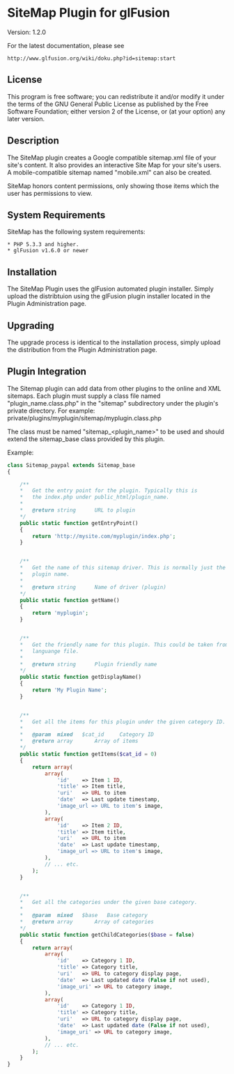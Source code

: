 # SiteMap Plugin for glFusion
Version: 1.2.0

For the latest documentation, please see

	http://www.glfusion.org/wiki/doku.php?id=sitemap:start

## License
This program is free software; you can redistribute it and/or modify it under
the terms of the GNU General Public License as published by the Free Software
Foundation; either version 2 of the License, or (at your option) any later
version.

## Description
The SiteMap plugin creates a Google compatible sitemap.xml file of your
site's content. It also provides an interactive Site Map for your site's
users. A mobile-compatible sitemap named "mobile.xml" can also be created.

SiteMap honors content permissions, only showing those items which the
user has permissions to view.

## System Requirements
SiteMap has the following system requirements:

    * PHP 5.3.3 and higher.
    * glFusion v1.6.0 or newer

## Installation
The SiteMap  Plugin uses the glFusion automated plugin installer.
Simply upload the distribtuion using the glFusion plugin installer located in
the Plugin Administration page.

## Upgrading
The upgrade process is identical to the installation process, simply upload
the distribution from the Plugin Administration page.

## Plugin Integration
The Sitemap plugin can add data from other plugins to the online and XML
sitemaps. Each plugin must supply a class file named "plugin_name.class.php"
in the "sitemap" subdirectory under the plugin's private directory.
For example: private/plugins/myplugin/sitemap/myplugin.class.php

The class must be named "sitemap_<plugin_name>" to be used and should extend
the sitemap_base class provided by this plugin.

Example:
```php
class Sitemap_paypal extends Sitemap_base
{

    /**
    *   Get the entry point for the plugin. Typically this is
    *   the index.php under public_html/plugin_name.
    *
    *   @return string      URL to plugin
    */
    public static function getEntryPoint()
    {
        return 'http://mysite.com/myplugin/index.php';
    }


    /**
    *   Get the name of this sitemap driver. This is normally just the
    *   plugin name.
    *
    *   @return string      Name of driver (plugin)
    */
    public static function getName()
    {
        return 'myplugin';
    }


    /**
    *   Get the friendly name for this plugin. This could be taken from a
    *   languange file.
    *
    *   @return string      Plugin friendly name
    */
    public static function getDisplayName()
    {
        return 'My Plugin Name';
    }


    /**
    *   Get all the items for this plugin under the given category ID.
    *
    *   @param  mixed   $cat_id     Category ID
    *   @return array       Array of items
    */
    public static function getItems($cat_id = 0)
    {
        return array(
            array(
                'id'    => Item 1 ID,
                'title' => Item title,
                'uri'   => URL to item
                'date'  => Last update timestamp,
                'image_url => URL to item's image,
            ),
            array(
                'id'    => Item 2 ID,
                'title' => Item title,
                'uri'   => URL to item
                'date'  => Last update timestamp,
                'image_url => URL to item's image,
            ),
            // ... etc.
        );
    }


    /**
    *   Get all the categories under the given base category.
    *
    *   @param  mixed   $base   Base category
    *   @return array       Array of categories
    */
    public static function getChildCategories($base = false)
    {
        return array(
            array(
                'id'    => Category 1 ID,
                'title' => Category title,
                'uri'   => URL to category display page,
                'date'  => Last updated date (False if not used),
                'image_uri' => URL to category image,
            ),
            array(
                'id'    => Category 1 ID,
                'title' => Category title,
                'uri'   => URL to category display page,
                'date'  => Last updated date (False if not used),
                'image_uri' => URL to category image,
            ),
            // ... etc.
        );
    }
}
```
